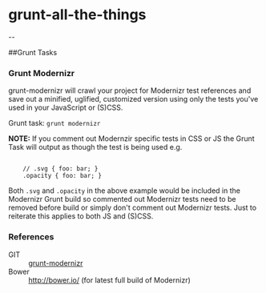 # grunt-all-the-things
-- 

##Grunt Tasks

### Grunt Modernizr

grunt-modernizr will crawl your project for Modernizr test references and save out a minified, uglified, customized version using only the tests you've used in your JavaScript or (S)CSS.  

Grunt task: <code>grunt modernizr</code>  

<strong>NOTE:</strong> If you comment out Modernzir specific tests in CSS or JS the Grunt Task will output as though the test is being used e.g.

<code>
	// .svg { foo: bar; }  
	.opacity { foo: bar; }
</code>

Both <code>.svg</code> and <code>.opacity</code> in the above example would be included in the Modernizr Grunt build so commented out Modernizr tests need to be removed before build or simply don't comment out Modernizr tests. Just to reiterate this applies to both JS and (S)CSS.

<h3>References</h3>
<dl>
	<dt>GIT</dt>
	<dd><a href="https://github.com/Modernizr/grunt-modernizr">grunt-modernizr</a></dd>
	<dt>Bower</dt>
	<dd><a href="http://bower.io/">http://bower.io/</a> (for latest full build of Modernizr)</dd>
</dl>
